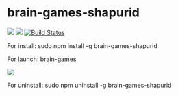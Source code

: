 # brain-games-shapurid
<a href="https://codeclimate.com/github/Shapurid/project-lvl1-s454/maintainability"><img src="https://api.codeclimate.com/v1/badges/18e85676945c9e48ca23/maintainability" /></a>
<a href="https://codeclimate.com/github/Shapurid/project-lvl1-s454/test_coverage"><img src="https://api.codeclimate.com/v1/badges/18e85676945c9e48ca23/test_coverage" /></a>
[![Build Status](https://travis-ci.com/Shapurid/project-lvl1-s454.svg?branch=master)](https://travis-ci.com/Shapurid/project-lvl1-s454)

For install:
	sudo npm install -g brain-games-shapurid
	
For launch:
	brain-games
	
<a href="https://asciinema.org/a/J3Rh4ABLfbBSGIY8RWDshvUnM" target="_blank"><img src="https://asciinema.org/a/J3Rh4ABLfbBSGIY8RWDshvUnM.svg" /></a>
	
For uninstall:
	sudo npm uninstall -g brain-games-shapurid
